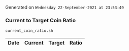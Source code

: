 Generated on `Wednesday 22-September-2021 at 23:53:49`

### Current to Target Coin Ratio
`current_coin_ratio.sh`

Date|Current|Target|Ratio
---|---|---|---
